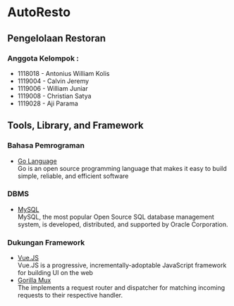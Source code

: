 # AutoResto

## Pengelolaan Restoran

### Anggota Kelompok :

- 1118018 - Antonius William Kolis
- 1119004 - Calvin Jeremy
- 1119006 - William Juniar
- 1119008 - Christian Satya
- 1119028 - Aji Parama

## Tools, Library, and Framework

### Bahasa Pemrograman

- [Go Language](https://golang.org/)
  <br>
  Go is an open source programming language that makes it easy to build simple, reliable, and efficient software

### DBMS

- [MySQL](https://www.mysql.com/)
  <br>
  MySQL, the most popular Open Source SQL database management system, is developed, distributed, and supported by Oracle Corporation.

### Dukungan Framework

- [Vue.JS](https://vuejs.org/)
  <br>
  Vue.JS is a progressive, incrementally-adoptable JavaScript framework for building UI on the web
- [Gorilla Mux](https://gorm.io/index.html)
  <br>
  The implements a request router and dispatcher for matching incoming requests to their respective handler.
